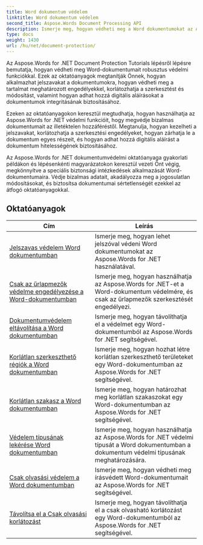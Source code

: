 ```yaml
---
title: Word dokumentum védelem
linktitle: Word dokumentum védelem
second_title: Aspose.Words Document Processing API
description: Ismerje meg, hogyan védheti meg a Word dokumentumokat az Aspose.Words for .NET segítségével. Az oktatóanyagok végigvezetik a különféle védelmi módszereken, mint például a módosítások zárolása, a jelszavas védelem, a dokumentumelemekhez való hozzáférés korlátozása és még sok más.
type: docs
weight: 1430
url: /hu/net/document-protection/
---
```

Az Aspose.Words for .NET Document Protection Tutorials lépésről lépésre bemutatja, hogyan védheti meg Word-dokumentumait robusztus védelmi funkciókkal. Ezek az oktatóanyagok megtanítják Önnek, hogyan alkalmazhat jelszavakat a dokumentumokra, hogyan védheti meg a tartalmat meghatározott engedélyekkel, korlátozhatja a szerkesztést és módosítást, valamint hogyan adhat hozzá digitális aláírásokat a dokumentumok integritásának biztosításához.

Ezeken az oktatóanyagokon keresztül megtudhatja, hogyan használhatja az Aspose.Words for .NET védelmi funkcióit, hogy megvédje bizalmas dokumentumait az illetéktelen hozzáféréstől. Megtanulja, hogyan kezelheti a jelszavakat, korlátozhatja a szerkesztési engedélyeket, hogyan zárhatja le a dokumentum egyes részeit, és hogyan adhat hozzá digitális aláírást a dokumentum hitelességének biztosításához.

Az Aspose.Words for .NET dokumentumvédelmi oktatóanyaga gyakorlati példákon és lépésenkénti magyarázatokon keresztül vezeti Önt végig, megkönnyítve a speciális biztonsági intézkedések alkalmazását Word-dokumentumaira. Védje bizalmas adatait, akadályozza meg a jogosulatlan módosításokat, és biztosítsa dokumentumai sértetlenségét ezekkel az átfogó oktatóanyagokkal.

 ## Oktatóanyagok
| Cím | Leírás |
| --- | --- |
| [Jelszavas védelem Word dokumentumban](./password-protection/) | Ismerje meg, hogyan lehet jelszóval védeni Word dokumentumokat az Aspose.Words for .NET használatával. |
| [Csak az űrlapmezők védelme engedélyezése a Word-dokumentumban](./allow-only-form-fields-protect/) | Ismerje meg, hogyan használhatja az Aspose.Words for .NET-et a Word-dokumentum védelmére, és csak az űrlapmezők szerkesztését engedélyezi. |
| [Dokumentumvédelem eltávolítása a Word dokumentumban](./remove-document-protection/) | Ismerje meg, hogyan távolíthatja el a védelmet egy Word-dokumentumból az Aspose.Words for .NET segítségével. |
| [Korlátlan szerkeszthető régiók a Word dokumentumban](./unrestricted-editable-regions/) | Ismerje meg, hogyan hozhat létre korlátlan szerkeszthető területeket egy Word-dokumentumban az Aspose.Words for .NET segítségével. |
| [Korlátlan szakasz a Word dokumentumban](./unrestricted-section/) | Ismerje meg, hogyan határozhat meg korlátlan szakaszokat egy Word-dokumentumban az Aspose.Words for .NET segítségével. |
| [Védelem típusának lekérése Word dokumentumban](./get-protection-type/) | Ismerje meg, hogyan használhatja az Aspose.Words for .NET védelmi típusát a Word dokumentumban a dokumentum védelmi típusának meghatározására. |
| [Csak olvasási védelem a Word dokumentumban](./read-only-protection/) | Ismerje meg, hogyan védheti meg írásvédett Word-dokumentumait az Aspose.Words for .NET segítségével. |
| [Távolítsa el a Csak olvasási korlátozást](./remove-read-only-restriction/) | Ismerje meg, hogyan távolíthatja el a csak olvasható korlátozást egy Word-dokumentumból az Aspose.Words for .NET segítségével. |
